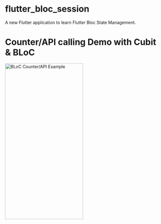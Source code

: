 # flutter_bloc_session

A new Flutter application to learn Flutter Bloc State Management. 

# Counter/API calling Demo with Cubit & BLoC
<img src="https://github.com/Purvik/flutter_bloc_session/blob/main/output/output.gif" width="256" height="512" title="BLoC Counter/API Example">
